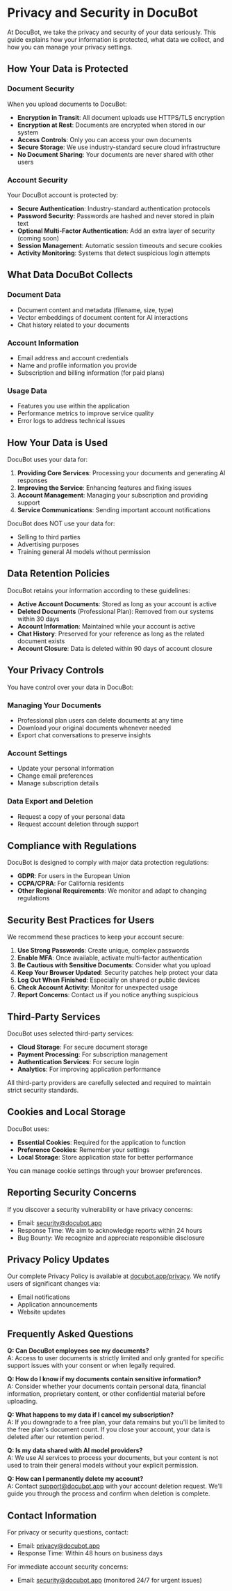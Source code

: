 # Privacy and Security in DocuBot

At DocuBot, we take the privacy and security of your data seriously. This guide explains how your information is protected, what data we collect, and how you can manage your privacy settings.

## How Your Data is Protected

### Document Security

When you upload documents to DocuBot:

- **Encryption in Transit**: All document uploads use HTTPS/TLS encryption
- **Encryption at Rest**: Documents are encrypted when stored in our system
- **Access Controls**: Only you can access your own documents
- **Secure Storage**: We use industry-standard secure cloud infrastructure
- **No Document Sharing**: Your documents are never shared with other users

### Account Security

Your DocuBot account is protected by:

- **Secure Authentication**: Industry-standard authentication protocols
- **Password Security**: Passwords are hashed and never stored in plain text
- **Optional Multi-Factor Authentication**: Add an extra layer of security (coming soon)
- **Session Management**: Automatic session timeouts and secure cookies
- **Activity Monitoring**: Systems that detect suspicious login attempts

## What Data DocuBot Collects

### Document Data

- Document content and metadata (filename, size, type)
- Vector embeddings of document content for AI interactions
- Chat history related to your documents

### Account Information

- Email address and account credentials
- Name and profile information you provide
- Subscription and billing information (for paid plans)

### Usage Data

- Features you use within the application
- Performance metrics to improve service quality
- Error logs to address technical issues

## How Your Data is Used

DocuBot uses your data for:

1. **Providing Core Services**: Processing your documents and generating AI responses
2. **Improving the Service**: Enhancing features and fixing issues
3. **Account Management**: Managing your subscription and providing support
4. **Service Communications**: Sending important account notifications

DocuBot does NOT use your data for:

- Selling to third parties
- Advertising purposes
- Training general AI models without permission

## Data Retention Policies

DocuBot retains your information according to these guidelines:

- **Active Account Documents**: Stored as long as your account is active
- **Deleted Documents** (Professional Plan): Removed from our systems within 30 days
- **Account Information**: Maintained while your account is active
- **Chat History**: Preserved for your reference as long as the related document exists
- **Account Closure**: Data is deleted within 90 days of account closure

## Your Privacy Controls

You have control over your data in DocuBot:

### Managing Your Documents

- Professional plan users can delete documents at any time
- Download your original documents whenever needed
- Export chat conversations to preserve insights

### Account Settings

- Update your personal information
- Change email preferences
- Manage subscription details

### Data Export and Deletion

- Request a copy of your personal data
- Request account deletion through support

## Compliance with Regulations

DocuBot is designed to comply with major data protection regulations:

- **GDPR**: For users in the European Union
- **CCPA/CPRA**: For California residents
- **Other Regional Requirements**: We monitor and adapt to changing regulations

## Security Best Practices for Users

We recommend these practices to keep your account secure:

1. **Use Strong Passwords**: Create unique, complex passwords
2. **Enable MFA**: Once available, activate multi-factor authentication
3. **Be Cautious with Sensitive Documents**: Consider what you upload
4. **Keep Your Browser Updated**: Security patches help protect your data
5. **Log Out When Finished**: Especially on shared or public devices
6. **Check Account Activity**: Monitor for unexpected usage
7. **Report Concerns**: Contact us if you notice anything suspicious

## Third-Party Services

DocuBot uses selected third-party services:

- **Cloud Storage**: For secure document storage
- **Payment Processing**: For subscription management
- **Authentication Services**: For secure login
- **Analytics**: For improving application performance

All third-party providers are carefully selected and required to maintain strict security standards.

## Cookies and Local Storage

DocuBot uses:

- **Essential Cookies**: Required for the application to function
- **Preference Cookies**: Remember your settings
- **Local Storage**: Store application state for better performance

You can manage cookie settings through your browser preferences.

## Reporting Security Concerns

If you discover a security vulnerability or have privacy concerns:

- Email: security@docubot.app
- Response Time: We aim to acknowledge reports within 24 hours
- Bug Bounty: We recognize and appreciate responsible disclosure

## Privacy Policy Updates

Our complete Privacy Policy is available at [docubot.app/privacy](https://www.docubot.app/privacy). We notify users of significant changes via:

- Email notifications
- Application announcements
- Website updates

## Frequently Asked Questions

**Q: Can DocuBot employees see my documents?**  
A: Access to user documents is strictly limited and only granted for specific support issues with your consent or when legally required.

**Q: How do I know if my documents contain sensitive information?**  
A: Consider whether your documents contain personal data, financial information, proprietary content, or other confidential material before uploading.

**Q: What happens to my data if I cancel my subscription?**  
A: If you downgrade to a free plan, your data remains but you'll be limited to the free plan's document count. If you close your account, your data is deleted after our retention period.

**Q: Is my data shared with AI model providers?**  
A: We use AI services to process your documents, but your content is not used to train their general models without your explicit permission.

**Q: How can I permanently delete my account?**  
A: Contact support@docubot.app with your account deletion request. We'll guide you through the process and confirm when deletion is complete.

## Contact Information

For privacy or security questions, contact:

- Email: privacy@docubot.app
- Response Time: Within 48 hours on business days

For immediate account security concerns:

- Email: security@docubot.app (monitored 24/7 for urgent issues)
